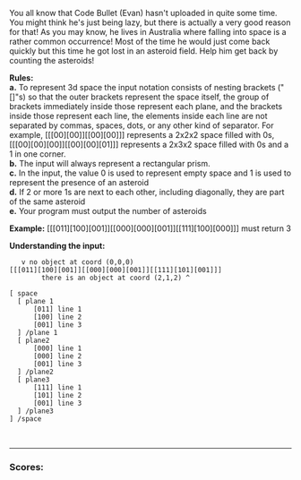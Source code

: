 You all know that Code Bullet (Evan) hasn't uploaded in quite some time. You might think he's just being lazy, but there is actually a very good reason for that! As you may know, he lives in Australia where falling into space is a rather common occurrence! Most of the time he would just come back quickly but this time he got lost in an asteroid field. Help him get back by counting the asteroids!

**Rules:**\
    **a.** To represent 3d space the input notation consists of nesting brackets ("[]"s) so that the outer brackets represent the space itself, the group of brackets immediately inside those represent each plane, and the brackets inside those represent each line, the elements inside each line are not separated by commas, spaces, dots, or any other kind of separator. For example, [[[00][00]][[00][00]]] represents a 2x2x2 space filled with 0s, [[[00][00][00]][[00][00][01]]] represents a 2x3x2 space filled with 0s and a 1 in one corner.\
    **b.** The input will always represent a rectangular prism.\
    **c.** In the input, the value 0 is used to represent empty space and 1 is used to represent the presence of an asteroid\
    **d.** If 2 or more 1s are next to each other, including diagonally, they are part of the same asteroid\
    **e.** Your program must output the number of asteroids

**Example:** [[[011][100][001]][[000][000][001]][[111][100][000]]] must return 3
 
**Understanding the input:**
```
   v no object at coord (0,0,0)
[[[011][100][001]][[000][000][001]][[111][101][001]]]
        there is an object at coord (2,1,2) ^
```
```
[ space
  [ plane 1
      [011] line 1
      [100] line 2
      [001] line 3
  ] /plane 1
  [ plane2
      [000] line 1
      [000] line 2
      [001] line 3
  ] /plane2
  [ plane3
      [111] line 1
      [101] line 2
      [001] line 3
  ] /plane3
] /space
```
<br/>

***
### Scores:
